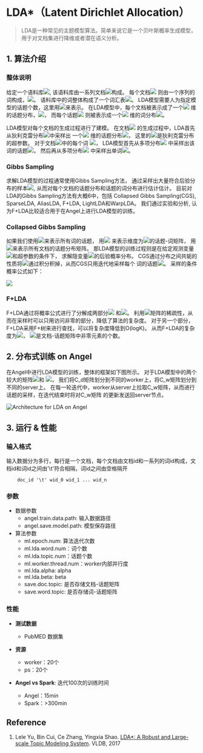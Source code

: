# LDA*（Latent Dirichlet Allocation）

> LDA是一种常见的主题模型算法。简单来说它是一个贝叶斯概率生成模型，用于对文档集进行降维或者潜在语义分析。



## 1. 算法介绍

### 整体说明
给定一个语料库![](http://latex.codecogs.com/png.latex?\dpi{100}\inline%20C),
该语料库由一系列文档![](http://latex.codecogs.com/png.latex?\dpi{100}\inline%20\\{D_1,\cdots,D_{M}\\})构成。
每个文档![](http://latex.codecogs.com/png.latex?\dpi{100}\inline%20D_i)
则由一个序列的词构成，![](http://latex.codecogs.com/png.latex?\dpi{100}\inline%20D_i=(t_1,t_2,\cdots,t_{N_i}))。
语料库中的词整体构成了一个词汇表![](http://latex.codecogs.com/png.latex?\dpi{100}\inline%20V)。
LDA模型需要人为指定模型的话题个数，这里用![](http://latex.codecogs.com/png.latex?\dpi{100}\inline%20K)来表示。
在LDA模型中，每个文档被表示成了一个![](http://latex.codecogs.com/png.latex?\dpi{100}\inline%20K)
维的话题分布，![](http://latex.codecogs.com/png.latex?\dpi{100}\inline%20\theta_d)，
而每个话题![](http://latex.codecogs.com/png.latex?\dpi{100}\inline%20k)
则被表示成一个![](http://latex.codecogs.com/png.latex?\dpi{100}\inline%20V)
维的词分布![](http://latex.codecogs.com/png.latex?\dpi{100}\inline%20\phi_k)。

LDA模型对每个文档的生成过程进行了建模。
在文档![](http://latex.codecogs.com/png.latex?\dpi{100}\inline%20d)
的生成过程中，LDA首先从狄利克雷分布![](http://latex.codecogs.com/png.latex?\dpi{100}\inline%20Dir(\alpha))中采样出
一个![](http://latex.codecogs.com/png.latex?\dpi{100}\inline%20K)
维的话题分布![](http://latex.codecogs.com/png.latex?\dpi{100}\inline%20\theta_d)，
这里的![](http://latex.codecogs.com/png.latex?\dpi{100}\inline%20\alpha)是狄利克雷分布
的超参数。
对于文档![](http://latex.codecogs.com/png.latex?\dpi{100}\inline%20d)中的每个词
![](http://latex.codecogs.com/png.latex?\dpi{100}\inline%20t_{dn})，
LDA模型首先从多项分布![](http://latex.codecogs.com/png.latex?\dpi{100}\inline%20Mult(\theta_d))
中采样出该词的话题![](http://latex.codecogs.com/png.latex?\dpi{100}\inline%20z_{dn})，
然后再从多项分布![](http://latex.codecogs.com/png.latex?\dpi{100}\inline%20Mult(\phi_{z_{dn}}))
中采样出单词![](http://latex.codecogs.com/png.latex?\dpi{100}\inline%20w_{dn}\in%20V)。

### Gibbs Sampling
求解LDA模型的过程通常使用Gibbs Sampling方法，
通过采样出大量符合后验分布的样本![](http://latex.codecogs.com/png.latex?\dpi{100}\inline%20z_{dn}),
从而对每个文档的话题分布和话题的词分布进行估计估计。
目前对LDA的Gibbs Sampling方法有大概6中，包括 Collapsed Gibbs Sampling(CGS), SparseLDA, 
AliasLDA, F+LDA, LightLDA和WarpLDA。
我们通过实验和分析, 认为F+LDA比较适合用于在Angel上进行LDA模型的训练。

### Collapsed Gibbs Sampling
如果我们使用![](http://latex.codecogs.com/png.latex?\dpi{100}\inline%20Z=\{z_d\}_{d=1}^D)来表示所有词的话题，
用![](http://latex.codecogs.com/png.latex?\dpi{100}\inline%20\Phi=[\phi_1\cdots\phi_{V}])
来表示维度为![](http://latex.codecogs.com/png.latex?\dpi{100}\inline%20V\times%20K)的话题-词矩阵，
用![](http://latex.codecogs.com/png.latex?\dpi{100}\inline%20\Theta=[\theta_1\cdots\theta_D])来表示所有文档的话题分布矩阵。
那LDA模型的训练过程则是在给定观测变量![](http://latex.codecogs.com/png.latex?\dpi{100}\inline%20Z)和超参数的条件下，
求解隐变量![](http://latex.codecogs.com/png.latex?\dpi{100}\inline%20(\Theta,\Phi,Z))的后验概率分布。
CGS通过分布之间共轭的性质将![](http://latex.codecogs.com/png.latex?\dpi{100}\inline%20\Theta,\Phi)通过积分积掉，从而CGS只用迭代地采样每个
词的话题![](http://latex.codecogs.com/png.latex?\dpi{100}\inline%20z_{dn})。
采样的条件概率公式如下：

![](http://latex.codecogs.com/png.latex?\dpi{150}p(z_{dn}=k|t_{dn}=w,Z_{\neg%20dn},C_{\neg%20dn})\propto\frac{C_{wk}^{\neg%20dn}+\beta}{C_{k}^{\neg%20dn}+V\beta}~(C_{dk}^{\neg%20dn}+\alpha))


### F+LDA
F+LDA通过将概率公式进行了分解成两部分![](http://latex.codecogs.com/png.latex?\dpi{100}\inline%20C_{dk}\frac{C_{wk}+\beta}{C_k+V\beta})
和![](http://latex.codecogs.com/png.latex?\dpi{100}\inline%20\alpha\frac{C_{wk}+\beta}{C_k+V\beta})。
利用![](http://latex.codecogs.com/png.latex?\dpi{100}\inline%20C_d)矩阵的稀疏性，从而在采样时可以只用访问非零的部分，降低了算法的复杂度。
对于另一个部分，F+LDA采用F+树来进行查找，可以将复杂度降低到O(logK)。
从而F+LDA的复杂度为![](http://latex.codecogs.com/png.latex?\dpi{100}\inline%20O(K_d))，
![](http://latex.codecogs.com/png.latex?\dpi{100}\inline%20K_d)是文档-话题矩阵中非零元素的个数。

## 2. 分布式训练 on Angel

在Angel中进行LDA模型的训练，整体的框架如下图所示。
对于LDA模型中的两个较大的矩阵![](http://latex.codecogs.com/png.latex?\dpi{100}\inline%20C_w)和
![](http://latex.codecogs.com/png.latex?\dpi{100}\inline%20C_d)，
我们将C_d矩阵划分到不同的worker上，将C_w矩阵划分到不同的server上。
在每一轮迭代中，worker从server上拉取C_w矩阵，从而进行话题的采样，在迭代结束时将对C_w矩阵
的更新发送回server节点。

![Architecture for LDA on Angel](../img/lda_ps.png)

## 3. 运行 & 性能

### 输入格式

输入数据分为多行，每行是一个文档，每个文档由文档id和一系列的词id构成，文档id和词id之间由'\t'符合相隔，词id之间由空格隔开

```
	doc_id '\t' wid_0 wid_1 ... wid_n 
```

### 参数

* 数据参数
  * angel.train.data.path: 输入数据路径
  * angel.save.model.path: 模型保存路径
* 算法参数
  * ml.epoch.num: 算法迭代次数
  * ml.lda.word.num：词个数
  * ml.lda.topic.num：话题个数
  * ml.worker.thread.num：worker内部并行度
  * ml.lda.alpha: alpha
  * ml.lda.beta: beta
  * save.doc.topic: 是否存储文档-话题矩阵
  * save.word.topic: 是否存储词-话题矩阵

### 性能

* **测试数据**
	 * PubMED 数据集

* **资源**
	* worker：20个
	* ps：20个

* **Angel vs Spark**: 迭代100次的训练时间
	* Angel：15min
	* Spark：>300min


## Reference

1. Lele Yu, Bin Cui, Ce Zhang, Yingxia Shao. [LDA*: A Robust and Large-scale Topic Modeling System](http://www.vldb.org/pvldb/vol10/p1406-yu.pdf). VLDB, 2017
